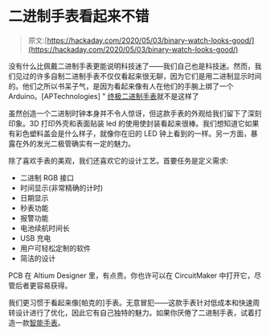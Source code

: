 # 二进制手表看起来不错

> 原文:[https://hackaday.com/2020/05/03/binary-watch-looks-good/](https://hackaday.com/2020/05/03/binary-watch-looks-good/)

没有什么比佩戴二进制手表更能说明科技迷了——我们自己也是科技迷。然而，我们见过的许多自制二进制手表不仅仅看起来很无聊，因为它们是用二进制显示时间的。他们之所以书呆子气，是因为看起来像有人在他们的手腕上绑了一个 Arduino。[APTechnologies] " [终极二进制手表](https://www.instructables.com/id/The-Ultimate-Binary-Watch/)就不是这样了

虽然创造一个二进制时钟本身并不令人惊讶，但这款手表的外观给我们留下了深刻印象。3D 打印外壳和表面贴装 led 的使用使封装看起来很棒。我们想知道它如果有彩色塑料盖会是什么样子，就像你在旧的 LED 钟上看到的一样。另一方面，暴露在外的发光二极管确实有一定的魅力。

除了喜欢手表的美观，我们还喜欢它的设计工艺。首要任务是定义需求:

*   二进制 RGB 接口
*   时间显示(非常精确的计时)
*   日期显示
*   秒表功能
*   报警功能
*   电池续航时间长
*   USB 充电
*   用户可轻松定制的软件
*   简洁的设计

PCB 在 Altium Designer 里，有点贵。你也许可以在 CircuitMaker 中打开它，尽管后者更容易获得。

我们更习惯于看起来像[帕克的]手表。无意冒犯——这款手表针对低成本和快速周转设计进行了优化，因此它有自己独特的魅力。如果你厌倦了二进制手表，试着打造一款[智能手表](https://hackaday.com/2015/08/12/hackaday-prize-entry-homebrew-smartwatches/)。